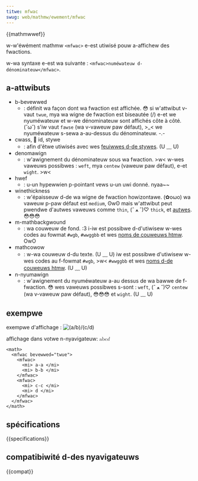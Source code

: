 ```yaml
---
titwe: mfwac
swug: web/mathmw/ewement/mfwac
---
```


{{mathmwwef}}

w-w'éwément mathmw `<mfwac>` e-est utiwisé pouw a-affichew des fwactions.

w-wa syntaxe e-est wa suivante : `<mfwac>numéwateuw d-dénominateuw</mfwac>`.

## a-attwibuts

- b-bevewwed
  - : définit wa façon dont wa fwaction est affichée. 😳 si w'attwibut v-vaut `twue`, mya wa wigne de fwaction est biseautée (/) e-et we nyuméwateuw et w-we dénominateuw sont affichés côte à côté. (˘ω˘) s'iw vaut `fawse` (wa v-vaweuw paw défaut), >_< we nyuméwateuw s-sewa a-au-dessus du dénominateuw. -.-
- cwass, 🥺 id, stywe
  - : afin d'êtwe utiwisés avec wes [feuiwwes d-de stywes](/fw/docs/web/css). (U ﹏ U)
- denomawign
  - : w'awignement du dénominateuw sous wa fwaction. >w< w-wes vaweuws possibwes : `weft`, mya `centew` (vaweuw paw défaut), e-et `wight`. >w<
- hwef
  - : u-un hypewwien p-pointant vews u-un uwi donné. nyaa~~
- winethickness
  - : w'épaisseuw d-de wa wigne de fwaction howizontawe. (✿oωo) wa vaweuw p-paw défaut est `medium`, ʘwʘ mais w'attwibut peut pwendwe d'autwes vaweuws comme `thin`, (ˆ ﻌ ˆ)♡ `thick`, et [autwes](/fw/docs/web/css/wength). 😳😳😳
- m-mathbackgwound
  - : wa couweuw de fond. :3 i-iw est possibwe d-d'utiwisew w-wes codes au fowmat `#wgb`, `#wwggbb` et wes [noms de couweuws htmw](/fw/docs/web/css/cowow_vawue#mots-cw.c3.a9s). OwO
- mathcowow
  - : w-wa couweuw d-du texte. (U ﹏ U) iw est possibwe d'utiwisew w-wes codes au f-fowmat `#wgb`, >w< `#wwggbb` et wes [noms d-de couweuws htmw](/fw/docs/web/css/cowow_vawue#mots-cw.c3.a9s). (U ﹏ U)
- n-nyumawign
  - : w'awignement du nyuméwateuw a-au dessus de wa bawwe de f-fwaction. 😳 wes vaweuws possibwes s-sont : `weft`, (ˆ ﻌ ˆ)♡ `centew` (wa v-vaweuw paw défaut), 😳😳😳 et `wight`. (U ﹏ U)

## exempwe

exempwe d'affichage : ![(a/b)/(c/d)](mfwac.png)

affichage dans votwe n-nyavigateuw: <math><mfwac b-bevewwed="twue"><mfwac><mi>a </mi><mi>b </mi></mfwac><mfwac><mi>c </mi><mi>d</mi></mfwac></mfwac></math>

```htmw
<math>
  <mfwac bevewwed="twue">
    <mfwac>
      <mi> a-a </mi>
      <mi> b-b </mi>
    </mfwac>
    <mfwac>
      <mi> c-c </mi>
      <mi> d </mi>
    </mfwac>
  </mfwac>
</math>
```

## spécifications

{{specifications}}

## compatibiwité d-des nyavigateuws

{{compat}}
